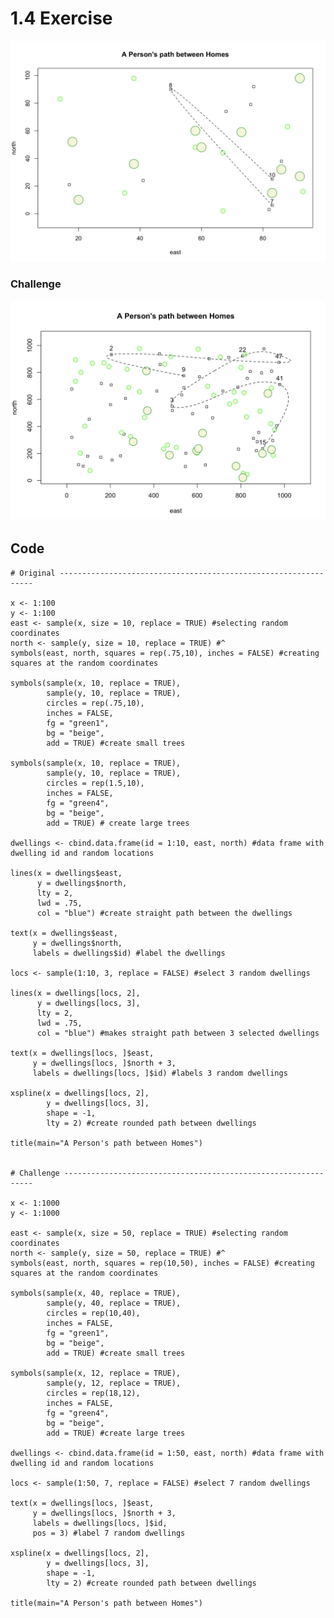 # 1.4 Exercise

![original](original.png)

### Challenge

![challenge](challenge.png)

## Code

    # Original ----------------------------------------------------------------

    x <- 1:100
    y <- 1:100
    east <- sample(x, size = 10, replace = TRUE) #selecting random coordinates
    north <- sample(y, size = 10, replace = TRUE) #^
    symbols(east, north, squares = rep(.75,10), inches = FALSE) #creating squares at the random coordinates

    symbols(sample(x, 10, replace = TRUE), 
            sample(y, 10, replace = TRUE), 
            circles = rep(.75,10), 
            inches = FALSE,
            fg = "green1",
            bg = "beige",
            add = TRUE) #create small trees

    symbols(sample(x, 10, replace = TRUE), 
            sample(y, 10, replace = TRUE), 
            circles = rep(1.5,10), 
            inches = FALSE,
            fg = "green4",
            bg = "beige",
            add = TRUE) # create large trees

    dwellings <- cbind.data.frame(id = 1:10, east, north) #data frame with dwelling id and random locations

    lines(x = dwellings$east,
          y = dwellings$north,
          lty = 2,
          lwd = .75,
          col = "blue") #create straight path between the dwellings

    text(x = dwellings$east,
         y = dwellings$north,
         labels = dwellings$id) #label the dwellings

    locs <- sample(1:10, 3, replace = FALSE) #select 3 random dwellings

    lines(x = dwellings[locs, 2],
          y = dwellings[locs, 3],
          lty = 2,
          lwd = .75,
          col = "blue") #makes straight path between 3 selected dwellings

    text(x = dwellings[locs, ]$east, 
         y = dwellings[locs, ]$north + 3,
         labels = dwellings[locs, ]$id) #labels 3 random dwellings

    xspline(x = dwellings[locs, 2],
            y = dwellings[locs, 3],
            shape = -1,
            lty = 2) #create rounded path between dwellings

    title(main="A Person's path between Homes")


    # Challenge ---------------------------------------------------------------

    x <- 1:1000
    y <- 1:1000

    east <- sample(x, size = 50, replace = TRUE) #selecting random coordinates
    north <- sample(y, size = 50, replace = TRUE) #^
    symbols(east, north, squares = rep(10,50), inches = FALSE) #creating squares at the random coordinates

    symbols(sample(x, 40, replace = TRUE), 
            sample(y, 40, replace = TRUE), 
            circles = rep(10,40), 
            inches = FALSE,
            fg = "green1",
            bg = "beige",
            add = TRUE) #create small trees

    symbols(sample(x, 12, replace = TRUE), 
            sample(y, 12, replace = TRUE), 
            circles = rep(18,12), 
            inches = FALSE,
            fg = "green4",
            bg = "beige",
            add = TRUE) #create large trees

    dwellings <- cbind.data.frame(id = 1:50, east, north) #data frame with dwelling id and random locations

    locs <- sample(1:50, 7, replace = FALSE) #select 7 random dwellings

    text(x = dwellings[locs, ]$east, 
         y = dwellings[locs, ]$north + 3,
         labels = dwellings[locs, ]$id,
         pos = 3) #label 7 random dwellings

    xspline(x = dwellings[locs, 2],
            y = dwellings[locs, 3],
            shape = -1,
            lty = 2) #create rounded path between dwellings

    title(main="A Person's path between Homes")


